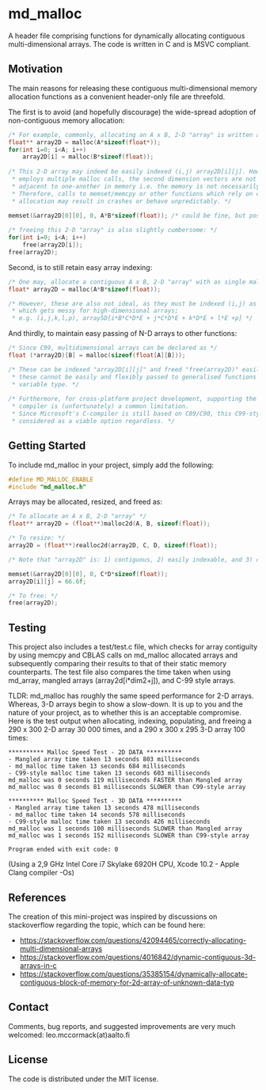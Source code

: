 # md_malloc

A header file comprising functions for dynamically allocating contiguous multi-dimensional arrays. The code is written in C and is MSVC compliant.

## Motivation

The main reasons for releasing these contiguous multi-dimensional memory allocation functions as a convenient header-only file are threefold. 

The first is to avoid (and hopefully discourage) the wide-spread adoption of non-contiguous memory allocation:
```c
/* For example, commonly, allocating an A x B, 2-D "array" is written as: */
float** array2D = malloc(A*sizeof(float*));
for(int i=0; i<A; i++)
    array2D[i] = malloc(B*sizeof(float));
    
/* This 2-D array may indeed be easily indexed (i,j) array2D[i][j]. However, since it 
 * employs multiple malloc calls, the second dimension vectors are not guaranteed to be
 * adjacent to one-another in memory i.e. the memory is not necessarily "contiguous". 
 * Therefore, calls to memset/memcpy or other functions which rely on contiguous memory
 * allocation may result in crashes or behave unpredictably. */
 
memset(&array2D[0][0], 0, A*B*sizeof(float)); /* could be fine, but possibly not */

/* freeing this 2-D "array" is also slightly cumbersome: */
for(int i=0; i<A; i++)
    free(array2D[i]);
free(array2D);
```

Second, is to still retain easy array indexing:
```c
/* One may, allocate a contiguous A x B, 2-D "array" with as single malloc call: */
float* array2D = malloc(A*B*sizeof(float));

/* However, these are also not ideal, as they must be indexed (i,j) as array2D[i*B+j], 
 * which gets messy for high-dimensional arrays; 
 * e.g. (i,j,k,l,p), array5D[i*B*C*D*E + j*C*D*E + k*D*E + l*E +p] */
```

And thirdly, to maintain easy passing of N-D arrays to other functions:
```c
/* Since C99, multidimensional arrays can be declared as */
float (*array2D)[B] = malloc(sizeof(float[A][B]));

/* These can be indexed "array2D[i][j]" and freed "free(array2D)" easily. However, 
 * these cannot be easily and flexibly passed to generalised functions due to the 
 * variable type. */
 
/* Furthermore, for cross-platform project development, supporting the ancient MSVC 
 * compiler is (unfortunately) a common limitation. 
 * Since Microsoft's C-compiler is still based on C89/C90, this C99-style may not be 
 * considered as a viable option regardless. */
```


## Getting Started

To include md_malloc in your project, simply add the following:

```c
#define MD_MALLOC_ENABLE
#include "md_malloc.h"
```
Arrays may be allocated, resized, and freed as:

```c
/* To allocate an A x B, 2-D "array" */
float** array2D = (float**)malloc2d(A, B, sizeof(float));

/* To resize: */
array2D = (float**)realloc2d(array2D, C, D, sizeof(float));

/* Note that "array2D" is: 1) contiguous, 2) easily indexable, and 3) compiles under MSVC */

memset(&array2D[0][0], 0, C*D*sizeof(float)); 
array2D[i][j] = 66.6f;

/* To free: */
free(array2D);

```

## Testing

This project also includes a test/test.c file, which checks for array contiguity by using memcpy and CBLAS calls on md_malloc allocated arrays and subsequently comparing their results to that of their static memory counterparts.
The test file also compares the time taken when using md_array, mangled arrays (array2d[i*dim2+j]), and C-99 style arrays. 

TLDR: md_malloc has roughly the same speed performance for 2-D arrays. Whereas, 3-D arrays begin to show a slow-down. It is up to you and the nature of your project, as to whether this is an acceptable compromise. Here is the test output when allocating, indexing, populating, and freeing a 290 x 300 2-D array 30 000 times, and a 290 x 300 x 295 3-D array 100 times:

``` 
********** Malloc Speed Test - 2D DATA **********
- Mangled array time taken 13 seconds 803 milliseconds
- md_malloc time taken 13 seconds 684 milliseconds
- C99-style malloc time taken 13 seconds 603 milliseconds
md_malloc was 0 seconds 119 milliseconds FASTER than Mangled array
md_malloc was 0 seconds 81 milliseconds SLOWER than C99-style array

********** Malloc Speed Test - 3D DATA **********
- Mangled array time taken 13 seconds 478 milliseconds
- md_malloc time taken 14 seconds 578 milliseconds
- C99-style malloc time taken 13 seconds 426 milliseconds
md_malloc was 1 seconds 100 milliseconds SLOWER than Mangled array
md_malloc was 1 seconds 152 milliseconds SLOWER than C99-style array

Program ended with exit code: 0
```
(Using a 2,9 GHz Intel Core i7 Skylake 6920H CPU, Xcode 10.2 - Apple Clang compiler -Os)


## References

The creation of this mini-project was inspired by discussions on stackoverflow regarding the topic, which can be found here:
* https://stackoverflow.com/questions/42094465/correctly-allocating-multi-dimensional-arrays
* https://stackoverflow.com/questions/4016842/dynamic-contiguous-3d-arrays-in-c
* https://stackoverflow.com/questions/35385154/dynamically-allocate-contiguous-block-of-memory-for-2d-array-of-unknown-data-typ


## Contact

Comments, bug reports, and suggested improvements are very much welcomed: leo.mccormack(at)aalto.fi

## License

The code is distributed under the MIT license.

